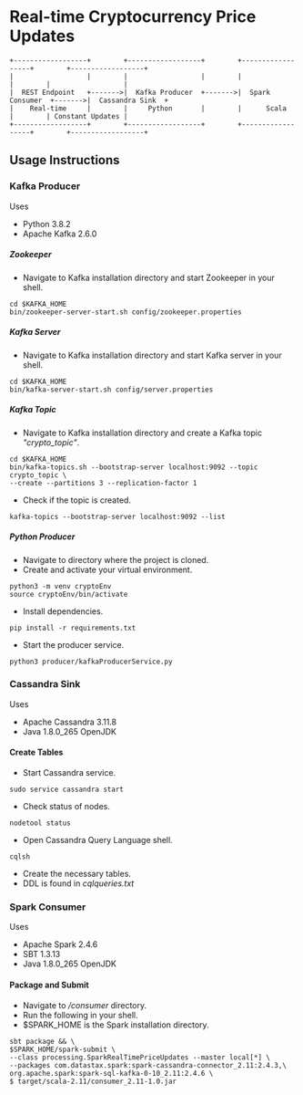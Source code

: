 # Real-time Cryptocurrency Price Updates
```
+------------------+        +------------------+        +------------------+        +------------------+
|                  |        |                  |        |                  |        |                  |
|  REST Endpoint   +------->|  Kafka Producer  +------->|  Spark Consumer  +------->|  Cassandra Sink  +
|    Real-time     |        |     Python       |        |      Scala       |        | Constant Updates |
+------------------+        +------------------+        +------------------+        +------------------+
```

## Usage Instructions

### Kafka Producer

Uses 
- Python 3.8.2  
- Apache Kafka 2.6.0


##### Zookeeper

*  Navigate to Kafka installation directory and start Zookeeper in your shell.
```
cd $KAFKA_HOME
bin/zookeeper-server-start.sh config/zookeeper.properties 
```

##### Kafka Server

*  Navigate to Kafka installation directory and start Kafka server in your shell.
```
cd $KAFKA_HOME
bin/kafka-server-start.sh config/server.properties
```

##### Kafka Topic

*  Navigate to Kafka installation directory and create a Kafka topic *"crypto_topic"*.
```
cd $KAFKA_HOME
bin/kafka-topics.sh --bootstrap-server localhost:9092 --topic crypto_topic \
--create --partitions 3 --replication-factor 1
```

* Check if the topic is created.
```
kafka-topics --bootstrap-server localhost:9092 --list
```

##### Python Producer

* Navigate to directory where the project is cloned.
* Create and activate your virtual environment.
```
python3 -m venv cryptoEnv
source cryptoEnv/bin/activate
```

* Install dependencies.
```
pip install -r requirements.txt
```

* Start the producer service.
```
python3 producer/kafkaProducerService.py
```

### Cassandra Sink

Uses 
- Apache Cassandra 3.11.8
- Java 1.8.0_265 OpenJDK

#### Create Tables

* Start Cassandra service.
```
sudo service cassandra start
```

* Check status of nodes.
```
nodetool status
```

* Open Cassandra Query Language shell.
```
cqlsh
```

* Create the necessary tables.
* DDL is found in *cqlqueries.txt*


### Spark Consumer

Uses 
- Apache Spark 2.4.6
- SBT 1.3.13
- Java 1.8.0_265 OpenJDK

#### Package and Submit

*  Navigate to */consumer* directory.
*  Run the following in your shell.
*  $SPARK_HOME is the Spark installation directory.
```
sbt package && \
$SPARK_HOME/spark-submit \
--class processing.SparkRealTimePriceUpdates --master local[*] \
--packages com.datastax.spark:spark-cassandra-connector_2.11:2.4.3,\
org.apache.spark:spark-sql-kafka-0-10_2.11:2.4.6 \
$ target/scala-2.11/consumer_2.11-1.0.jar
```










